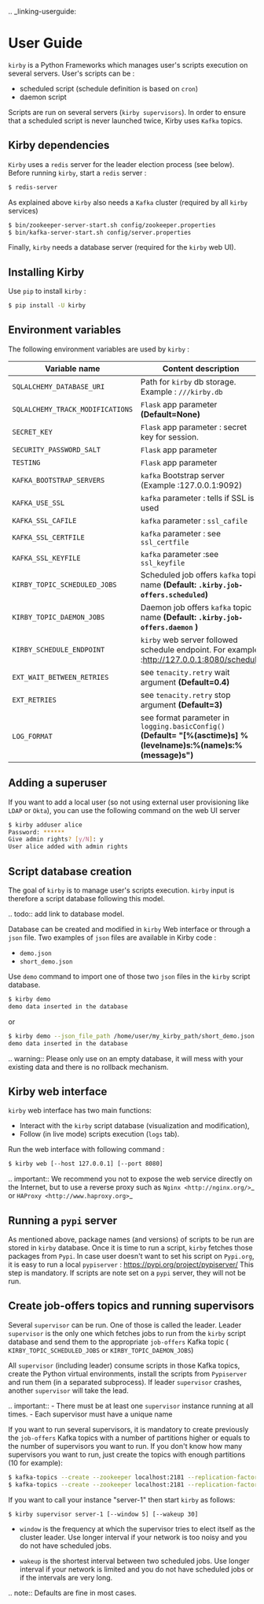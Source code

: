 .. _linking-userguide:
# User Guide

`kirby` is a Python Frameworks which manages user's 
scripts execution on several servers. User's scripts can be :
- scheduled script (schedule definition is based on `cron`)
- daemon script

Scripts are run on several servers (`kirby supervisors`). In order to ensure 
that a scheduled script is never launched twice, Kirby uses `Kafka` topics. 

## Kirby dependencies
`Kirby` uses a `redis` server for the leader election process (see below). Before 
running `kirby`, start a `redis` server : 
```bash
$ redis-server
```
As explained above `kirby` also needs a `Kafka` cluster (required by all `kirby` services)

```bash
$ bin/zookeeper-server-start.sh config/zookeeper.properties
$ bin/kafka-server-start.sh config/server.properties
```
Finally, `kirby` needs a database server (required for the `kirby` web UI). 



## Installing Kirby
Use `pip` to install `kirby` : 

```bash
$ pip install -U kirby
```

## Environment variables 
The following environment variables are used by `kirby` :

| Variable name                   | Content description                                                                 |
|---------------------------------|-------------------------------------------------------------------------------------|
| `SQLALCHEMY_DATABASE_URI`         | Path for `kirby` db storage. Example : `///kirby.db`                                    |
| `SQLALCHEMY_TRACK_MODIFICATIONS`  | `Flask` app parameter **(Default=None)**                                                                 |
| `SECRET_KEY`                      | `Flask` app parameter : secret key for session.                                                                  |
| `SECURITY_PASSWORD_SALT`          | `Flask` app parameter                                                                 |
|`TESTING`                          | `Flask` app parameter  |
| `KAFKA_BOOTSTRAP_SERVERS`         | `kafka` Bootstrap server (Example :127.0.0.1:9092)                                                                      |
| `KAFKA_USE_SSL`                   | `kafka` parameter : tells if SSL is used                                                      |
| `KAFKA_SSL_CAFILE`                | `kafka` parameter :  `ssl_cafile`                                               |
| `KAFKA_SSL_CERTFILE`              | `kafka` parameter  : see `ssl_certfile`                                            |
| `KAFKA_SSL_KEYFILE`               | `kafka` parameter  :see `ssl_keyfile`                                                    |
| `KIRBY_TOPIC_SCHEDULED_JOBS`          | Scheduled job offers `kafka` topic name **(Default: `.kirby.job-offers.scheduled`)**                              |
| `KIRBY_TOPIC_DAEMON_JOBS`          | Daemon job offers `kafka` topic name **(Default: `.kirby.job-offers.daemon` )**                            |                                    |
| `KIRBY_SCHEDULE_ENDPOINT`         | `kirby` web server followed schedule endpoint. For example :http://127.0.0.1:8080/schedule |
|`EXT_WAIT_BETWEEN_RETRIES`   |  see `tenacity.retry` wait argument **(Default=0.4)** |
|`EXT_RETRIES`   |  see `tenacity.retry` stop argument **(Default=3)**|
|`LOG_FORMAT`   | see format parameter in `logging.basicConfig()` **(Default= "[%(asctime)s] %(levelname)s:%(name)s:%(message)s")** |

## Adding a superuser

If you want to add a local user (so not using external user provisioning like 
`LDAP` or `Okta`), you can use the following command on the web UI server

```bash
$ kirby adduser alice
Password: ******
Give admin rights? [y/N]: y
User alice added with admin rights
```
## Script database creation
The goal of `kirby` is to manage user's scripts execution. `kirby` input is 
therefore a script database following this model.

.. todo:: add link to database model.

Database can be created and modified in `kirby` Web interface or through a `json` file. 
Two examples of `json` files are available in Kirby code : 
- `demo.json`
- `short_demo.json`

Use `demo` command to import one of those two `json` files in the `kirby` script database.

```bash
$ kirby demo
demo data inserted in the database
```
or 
```bash
$ kirby demo --json_file_path /home/user/my_kirby_path/short_demo.json
demo data inserted in the database
```

.. warning:: Please only use on an empty database, it will mess with your 
   existing data and there is no rollback mechanism.
   

## Kirby web interface
`kirby` web interface has two main functions: 
- Interact with the `kirby` script database (visualization and modification),
- Follow (in live mode) scripts execution (`logs` tab). 
 
Run the web interface with following command :
```bash
$ kirby web [--host 127.0.0.1] [--port 8080]
```

.. important:: We recommend you not to expose the web service directly on the 
Internet, but to use a reverse proxy such as `Nginx <http://nginx.org/>`_ or
 `HAProxy <http://www.haproxy.org>`_


## Running a `pypi` server
As mentioned above, package names (and versions) of scripts to be run are stored 
in `kirby` database.
Once it is time to run a script, `kirby` fetches those packages from `Pypi`. 
In case user doesn't 
want to set his script on `Pypi.org`, it is easy to run a local `pypiserver` :
https://pypi.org/project/pypiserver/
This step is mandatory. If scripts are note set on a `pypi` server, they will not be run. 


## Create job-offers topics and running supervisors
Several `supervisor` can be run. One of those is called the leader. 
Leader `supervisor` is the only one which fetches jobs to run from the `kirby` 
script database and send them to  the appropriate `job-offers` Kafka topic (
`KIRBY_TOPIC_SCHEDULED_JOBS` or `KIRBY_TOPIC_DAEMON_JOBS`)

All `supervisor` (including leader) consume scripts in those Kafka topics, create 
the Python virtual environments, install the scripts from `Pypiserver` 
and run them (in a separated subprocess).
If leader `supervisor` crashes, another `supervisor` will take the lead.

.. important:: - There must be at least one `supervisor` instance running at all times.
               - Each supervisor must have a unique name

If you want to run several supervisors, it is mandatory to create previously the 
`job-offers` Kafka topics with a number of partitions higher or equals to the 
number of supervisors you want to run. If you don't know how many supervisors
you want to run, just create the topics with enough partitions (10 for example):

```bash
$ kafka-topics --create --zookeeper localhost:2181 --replication-factor 1 --partitions 10 --topic KIRBY_TOPIC_SCHEDULED_JOBS
$ kafka-topics --create --zookeeper localhost:2181 --replication-factor 1 --partitions 10 --topic KIRBY_TOPIC_DAEMON_JOBS
```

If you want to call your instance "server-1" then start `kirby`  as follows:

```bash
$ kirby supervisor server-1 [--window 5] [--wakeup 30]
```
- `window` is the frequency at which the supervisor tries to elect itself as the 
cluster leader. Use longer interval if your network is too noisy 
and you do not have scheduled jobs.
   
- `wakeup` is the shortest interval between two scheduled jobs. Use longer interval 
if your network is limited and you do not have scheduled jobs or 
if the intervals are very long. 
   
.. note:: Defaults are fine in most cases.   
